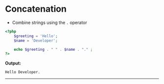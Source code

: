 # Concatenation

- Combine strings using the `.` operator

```php
<?php
    $greeting = 'Hello';
    $name = 'Developer';

    echo $greeting . " " . $name . "." ;
?>
```

**Output:**
```
Hello Developer.
```
---